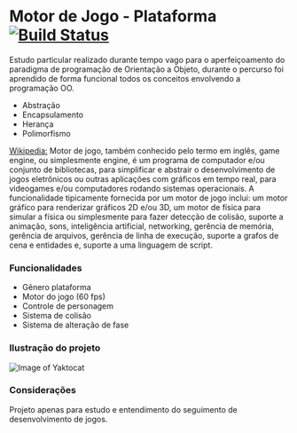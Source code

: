 # Motor de Jogo - Plataforma [![Build Status](https://travis-ci.org/joemccann/dillinger.svg?branch=master)](https://travis-ci.org/joemccann/dillinger)
Estudo particular realizado durante tempo vago para o aperfeiçoamento do paradigma de programação de Orientação a Objeto, durante o percurso foi aprendido de forma funcional todos os conceitos envolvendo a programação OO.
* Abstração
* Encapsulamento
* Herança
* Polimorfismo

[Wikipedia:](https://pt.wikipedia.org/wiki/Motor_de_jogo) Motor de jogo, também conhecido pelo termo em inglês, game engine, ou simplesmente engine, é um programa de computador e/ou conjunto de bibliotecas, para simplificar e abstrair o desenvolvimento de jogos eletrônicos ou outras aplicações com gráficos em tempo real, para videogames e/ou computadores rodando sistemas operacionais. A funcionalidade tipicamente fornecida por um motor de jogo inclui: um motor gráfico para renderizar gráficos 2D e/ou 3D, um motor de física para simular a física ou simplesmente para fazer detecção de colisão, suporte a animação, sons, inteligência artificial, networking, gerência de memória, gerência de arquivos, gerência de linha de execução, suporte a grafos de cena e entidades e, suporte a uma linguagem de script.

### Funcionalidades
* Gênero plataforma
* Motor do jogo (60 fps)
* Controle de personagem
* Sistema de colisão
* Sistema de alteração de fase

### Ilustração do projeto
![Image of Yaktocat](https://raw.githubusercontent.com/Manolosdev/MotorJogoPlataforma/master/ilustracao.png)

### Considerações
Projeto apenas para estudo e entendimento do seguimento de desenvolvimento de jogos.
